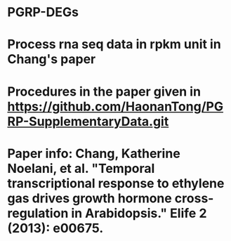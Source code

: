 # PGRP-DEGs
# Process rna seq data in rpkm unit in Chang's paper
# Procedures in the paper given in https://github.com/HaonanTong/PGRP-SupplementaryData.git
# Paper info: Chang, Katherine Noelani, et al. "Temporal transcriptional response to ethylene gas drives growth hormone cross-regulation in Arabidopsis." Elife 2 (2013): e00675. 
